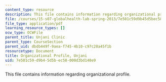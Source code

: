 ```yaml
---
content_type: resource
description: This file contains information regarding organizational profile.
file: /courses/15-s07-globalhealth-lab-spring-2013/7e501c59d9b45d5bec58000d3bd148e9_MIT15_S07S13_org_prof_unj.pdf
file_type: application/pdf
learning_resource_types: []
ocw_type: OCWFile
parent_title: Unjani Clinic
parent_type: CourseSection
parent_uid: dbdb449f-9aea-f745-4b10-c97c28a45f1b
resourcetype: Document
title: Organizational Profile, Unjani
uid: 7e501c59-d9b4-5d5b-ec58-000d3bd148e9
---
```

This file contains information regarding organizational profile.

